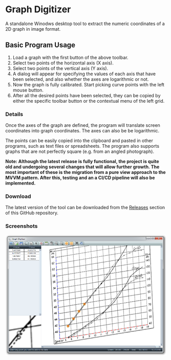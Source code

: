 # Graph Digitizer

A standalone Winodws desktop tool to extract the numeric coordinates of a 2D graph in image format.


## Basic Program Usage

1. Load a graph with the first button of the above toolbar.
2. Select two points of the horizontal axis (X axis).
3. Select two points of the vertical axis (Y axis).
4. A dialog will appear for specifying the values of each axis that have been selected, and also whether the axes are logarithmic or not.
5. Now the graph is fully calibrated. Start picking curve points with the left mouse button.
6. After all the desired points have been selected, they can be copied by either the specific toolbar button or the contextual menu of the left grid.


### Details

Once the axes of the graph are defined, the program will translate screen coordinates into graph coordinates. The axes can also
be be logarithmic.

The points can be easily copied into the clipboard and pasted in other programs, such as text files or spreadsheets. The program
also supports graphs that are not perfectly square (e.g. from an angled photograph).

**Note: Although the latest release is fully functional, the project is quite old and undergoing several changes that will allow
further growth. The most important of these is the migration from a pure view approach to the MVVM pattern. After this, testing and
an a CI/CD pipeline will also be implemented.**

### Download

The latest version of the tool can be downloaded from the [Releases](https://github.com/fernandreu/graph-digitizer/releases) section
of this GitHub repository.

### Screenshots

![Screenshot](Screenshot.png)
